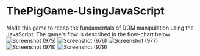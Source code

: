 # ThePigGame-UsingJavaScript
Made this game to recap the fundamentals of DOM manipulation using the JavaScript.
The game's flow is described in the flow-chart below:
![Screenshot (975)](https://user-images.githubusercontent.com/97890808/170216563-4c2d34d0-baef-4c8c-8d98-ae27723ba33e.png)
![Screenshot (976)](https://user-images.githubusercontent.com/97890808/170216577-e38f26ac-9875-47ba-acfb-42883551f55c.png)
![Screenshot (977)](https://user-images.githubusercontent.com/97890808/170216578-8b363c07-bcc3-41dc-b636-b46cc246209c.png)
![Screenshot (978)](https://user-images.githubusercontent.com/97890808/170216593-43241eb4-dd6a-4464-b0a1-b58a24ace847.png)
![Screenshot (979)](https://user-images.githubusercontent.com/97890808/170216596-fee9402c-a703-41ff-a6fa-f5a84312b86b.png)
